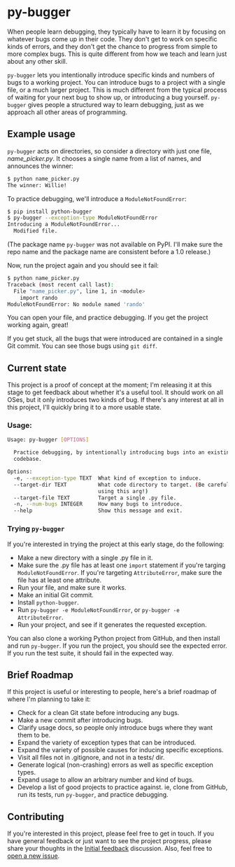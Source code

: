 py-bugger
===

When people learn debugging, they typically have to learn it by focusing on whatever bugs come up in their code. They don't get to work on specific kinds of errors, and they don't get the chance to progress from simple to more complex bugs. This is quite different from how we teach and learn just about any other skill.

`py-bugger` lets you intentionally introduce specific kinds and numbers of bugs to a working project. You can introduce bugs to a project with a single file, or a much larger project. This is much different from the typical process of waiting for your next bug to show up, or introducing a bug yourself. `py-bugger` gives people a structured way to learn debugging, just as we approach all other areas of programming.

Example usage
---

`py-bugger` acts on directories, so consider a directory with just one file, *name_picker.py*. It chooses a single name from a list of names, and announces the winner:

```sh
$ python name_picker.py
The winner: Willie!
```

To practice debugging, we'll introduce a `ModuleNotFoundError`:

```sh
$ pip install python-bugger
$ py-bugger --exception-type ModuleNotFoundError
Introducing a ModuleNotFoundError...
  Modified file.
```

(The package name `py-bugger` was not available on PyPI. I'll make sure the repo name and the package name are consistent before a 1.0 release.)

Now, run the project again and you should see it fail:

```sh
$ python name_picker.py
Traceback (most recent call last):
  File "name_picker.py", line 1, in <module>
    import rando
ModuleNotFoundError: No module named 'rando'
```

You can open your file, and practice debugging. If you get the project working again, great!

If you get stuck, all the bugs that were introduced are contained in a single Git commit. You can see those bugs using `git diff`.

Current state
---

This project is a proof of concept at the moment; I'm releasing it at this stage to get feedback about whether it's a useful tool. It should work on all OSes, but it only introduces two kinds of bug. If there's any interest at all in this project, I'll quickly bring it to a more usable state.

### Usage:

```sh
Usage: py-bugger [OPTIONS]

  Practice debugging, by intentionally introducing bugs into an existing
  codebase.

Options:
  -e, --exception-type TEXT  What kind of exception to induce.
  --target-dir TEXT          What code directory to target. (Be careful when
                             using this arg!)
  --target-file TEXT         Target a single .py file.
  -n, --num-bugs INTEGER     How many bugs to introduce.
  --help                     Show this message and exit.
```

### Trying `py-bugger`

If you're interested in trying the project at this early stage, do the following:

- Make a new directory with a single .py file in it.
- Make sure the .py file has at least one `import` statement if you're targing `ModuleNotFoundError`. If you're targeting `AttributeError`, make sure the file has at least one attribute.
- Run your file, and make sure it works.
- Make an initial Git commit.
- Install `python-bugger`.
- Run `py-bugger -e ModuleNotFoundError`, or `py-bugger -e AttributeError`.
- Run your project, and see if it generates the requested exception.

You can also clone a working Python project from GitHub, and then install and run `py-bugger`. If you run the project, you should see the expected error. If you run the test suite, it should fail in the expected way.

Brief Roadmap
---

If this project is useful or interesting to people, here's a brief roadmap of where I'm planning to take it:

- Check for a clean Git state before introducing any bugs.
- Make a new commit after introducing bugs.
- Clarify usage docs, so people only introduce bugs where they want them to be.
- Expand the variety of exception types that can be introduced.
- Expand the variety of possible causes for inducing specific exceptions.
- Visit all files not in .gitignore, and not in a tests/ dir.
- Generate logical (non-crashing) errors as well as specific exception types.
- Expand usage to allow an arbitrary number and kind of bugs.
- Develop a list of good projects to practice against. ie, clone <project> from GitHub, run its tests, run `py-bugger`, and practice debugging.

Contributing
---

If you're interested in this project, please feel free to get in touch. If you have general feedback or just want to see the project progress, please share your thoughts in the [Initial feedback](https://github.com/ehmatthes/py-bugger/discussions/7) discussion. Also, feel free to [open a new issue](https://github.com/ehmatthes/py-bugger/issues/new).
